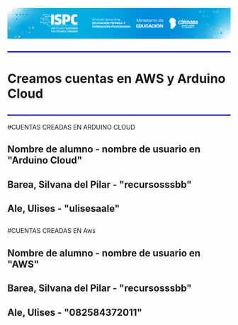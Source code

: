 ![logo](/assets/Curso%20ISPC.png)

![line](/assets/line.png)

# Creamos cuentas en AWS y Arduino Cloud

![line](/assets/line.png)

#CUENTAS CREADAS EN ARDUINO CLOUD
## Nombre de alumno - nombre de usuario en "Arduino Cloud"
## Barea, Silvana del Pilar - "recursosssbb"
## Ale, Ulises              - "ulisesaale" 
##
##
##
#CUENTAS CREADAS EN Aws
## Nombre de alumno - nombre de usuario en "AWS"
## Barea, Silvana del Pilar - "recursosssbb"
## Ale, Ulises              - "082584372011"
##
##
##
